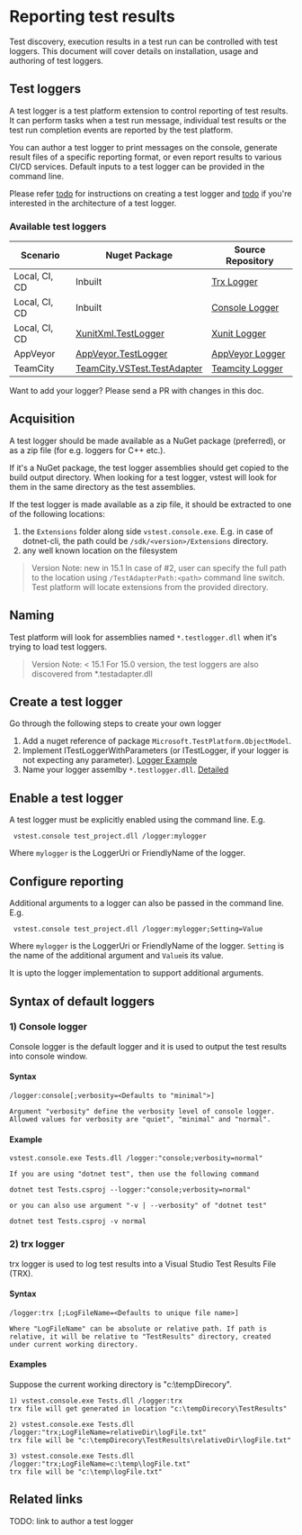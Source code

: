 # Reporting test results
Test discovery, execution results in a test run can be controlled with test
loggers. This document will cover details on installation, usage and authoring
of test loggers.


## Test loggers
A test logger is a test platform extension to control reporting of test results.
It can perform tasks when a test run message, individual test
results or the test run completion events are reported by the test platform.

You can author a test logger to print messages on the console, generate result
files of a specific reporting format, or even report results to various CI/CD
services. Default inputs to a test logger can be provided in the command line.

 Please refer [todo]() for instructions on creating a test logger and [todo]()
if you're interested in the architecture of a test logger.

### Available test loggers
| Scenario | Nuget Package | Source Repository |
| -------- | ------------- | ----------------- |
| Local, CI, CD | Inbuilt | [Trx Logger][] |
| Local, CI, CD | Inbuilt | [Console Logger][] |
| Local, CI, CD | [XunitXml.TestLogger][xunit.nuget] | [Xunit Logger][] |
| AppVeyor | [AppVeyor.TestLogger][appveyor.nuget] | [AppVeyor Logger][] |
| TeamCity | [TeamCity.VSTest.TestAdapter][teamcity.nuget] | [Teamcity Logger][] |

[Trx Logger]: https://github.com/Microsoft/vstest/tree/master/src/Microsoft.TestPlatform.Extensions.TrxLogger
[Console Logger]: https://github.com/Microsoft/vstest/blob/master/src/vstest.console/Internal/ConsoleLogger.cs
[Xunit Logger]: https://github.com/Faizan2304/LoggerExtensions
[AppVeyor Logger]: https://github.com/Faizan2304/LoggerExtensions
[TeamCity Logger]: https://github.com/JetBrains/TeamCity.VSTest.TestAdapter

[xunit.nuget]: https://www.nuget.org/packages/XunitXml.TestLogger
[appveyor.nuget]: https://www.nuget.org/packages/AppVeyor.TestLogger
[teamcity.nuget]: https://www.nuget.org/packages/TeamCity.VSTest.TestAdapter

 Want to add your logger? Please send a PR with changes in this doc.

## Acquisition
A test logger should be made available as a NuGet package (preferred), or as
a zip file (for e.g. loggers for C++ etc.).

If it's a NuGet package, the test logger assemblies should get copied to the
build output directory. When looking for a test logger, vstest will look for
them in the same directory as the test assemblies.

If the test logger is made available as a zip file, it should be extracted
to one of the following locations:

1. the `Extensions` folder along side `vstest.console.exe`. E.g. in case of 
dotnet-cli, the path could be `/sdk/<version>/Extensions` directory.
2. any well known location on the filesystem
 
> Version Note: new in 15.1
In case of #2, user can specify the full path to the location using `/TestAdapterPath:<path>`
command line switch. Test platform will locate extensions from the provided
directory.

## Naming
Test platform will look for assemblies named `*.testlogger.dll` when it's trying
to load test loggers.

> Version Note: < 15.1
> For 15.0 version, the test loggers are also discovered from *.testadapter.dll

## Create a test logger
Go through the following steps to create your own logger
1) Add a nuget reference of package `Microsoft.TestPlatform.ObjectModel`.
2) Implement ITestLoggerWithParameters (or ITestLogger, if your logger is not expecting any parameter). [Logger Example](https://github.com/Faizan2304/LoggerExtensions/blob/master/src/Xunit.Xml.TestLogger/XunitXmlTestLogger.cs#L19)
3) Name your logger assemlby `*.testlogger.dll`. [Detailed]()

## Enable a test logger
A test logger must be explicitly enabled using the command line. E.g.
```
 vstest.console test_project.dll /logger:mylogger
```
Where `mylogger` is the LoggerUri or FriendlyName of the logger.

## Configure reporting
Additional arguments to a logger can also be passed in the command line. E.g.
```
 vstest.console test_project.dll /logger:mylogger;Setting=Value
```
Where `mylogger` is the LoggerUri or FriendlyName of the logger.
`Setting` is the name of the additional argument and `Value`is its value.

It is upto the logger implementation to support additional arguments.

## Syntax of default loggers

### 1) Console logger
Console logger is the default logger and it is used to output the test results into console window.

#### Syntax

```
/logger:console[;verbosity=<Defaults to "minimal">]
 
Argument "verbosity" define the verbosity level of console logger. Allowed values for verbosity are "quiet", "minimal" and "normal".
```

#### Example
```
vstest.console.exe Tests.dll /logger:"console;verbosity=normal"

If you are using "dotnet test", then use the following command

dotnet test Tests.csproj --logger:"console;verbosity=normal"

or you can also use argument "-v | --verbosity" of "dotnet test"

dotnet test Tests.csproj -v normal
```


### 2) trx logger
trx logger is used to log test results into a Visual Studio Test Results File (TRX).

#### Syntax
```
/logger:trx [;LogFileName=<Defaults to unique file name>]

Where "LogFileName" can be absolute or relative path. If path is relative, it will be relative to "TestResults" directory, created under current working directory.
```

#### Examples

Suppose the current working directory is "c:\tempDirecory".
```
1) vstest.console.exe Tests.dll /logger:trx
trx file will get generated in location "c:\tempDirecory\TestResults"

2) vstest.console.exe Tests.dll /logger:"trx;LogFileName=relativeDir\logFile.txt"
trx file will be "c:\tempDirecory\TestResults\relativeDir\logFile.txt"

3) vstest.console.exe Tests.dll /logger:"trx;LogFileName=c:\temp\logFile.txt"
trx file will be "c:\temp\logFile.txt"
```

## Related links
TODO: link to author a test logger
